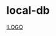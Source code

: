 # local-db

[!LOGO](https://github.com/YounesRabeh/local-db/blob/e9ec5268c00a4968593c47189a9b937f636bbe9b/github/local-db.png)
